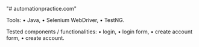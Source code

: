 "# automationpractice.com" 

Tools:
• Java,
• Selenium WebDriver,
• TestNG.

Tested components / functionalities:
• login,
• login form,
• create account form,
• create account.
